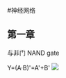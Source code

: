 #神经网络


## 第一章

与非门
NAND gate

Y=(A·B)'=A'+B'
![](http://h.hiphotos.baidu.com/baike/s%3D250/sign=0aa8cc72e61190ef05fb95dafe1a9df7/314e251f95cad1c8281be0b87e3e6709c83d5188.jpg)

